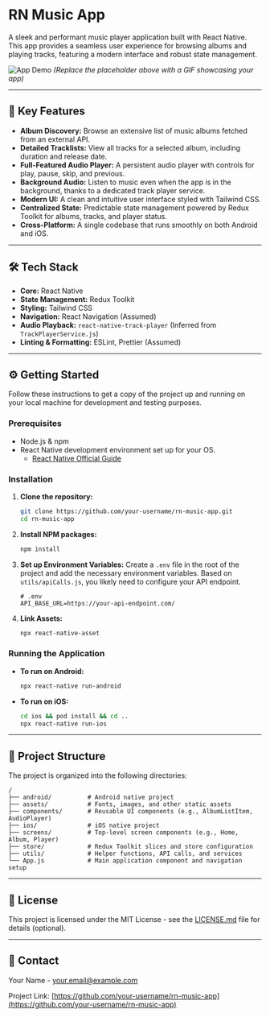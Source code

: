 # RN Music App

A sleek and performant music player application built with React Native. This app provides a seamless user experience for browsing albums and playing tracks, featuring a modern interface and robust state management.

![App Demo](https://placehold.co/600x400/2d3748/ffffff/gif?text=Add+App+Demo+GIF+Here)
*(Replace the placeholder above with a GIF showcasing your app)*

---

## 🚀 Key Features

- **Album Discovery:** Browse an extensive list of music albums fetched from an external API.
- **Detailed Tracklists:** View all tracks for a selected album, including duration and release date.
- **Full-Featured Audio Player:** A persistent audio player with controls for play, pause, skip, and previous.
- **Background Audio:** Listen to music even when the app is in the background, thanks to a dedicated track player service.
- **Modern UI:** A clean and intuitive user interface styled with Tailwind CSS.
- **Centralized State:** Predictable state management powered by Redux Toolkit for albums, tracks, and player status.
- **Cross-Platform:** A single codebase that runs smoothly on both Android and iOS.

---

## 🛠️ Tech Stack

- **Core:** React Native
- **State Management:** Redux Toolkit
- **Styling:** Tailwind CSS
- **Navigation:** React Navigation (Assumed)
- **Audio Playback:** `react-native-track-player` (Inferred from `TrackPlayerService.js`)
- **Linting & Formatting:** ESLint, Prettier (Assumed)

---

## ⚙️ Getting Started

Follow these instructions to get a copy of the project up and running on your local machine for development and testing purposes.

### Prerequisites

- Node.js & npm
- React Native development environment set up for your OS.
  - [React Native Official Guide](https://reactnative.dev/docs/environment-setup)

### Installation

1.  **Clone the repository:**
    ```sh
    git clone https://github.com/your-username/rn-music-app.git
    cd rn-music-app
    ```

2.  **Install NPM packages:**
    ```sh
    npm install
    ```

3.  **Set up Environment Variables:**
    Create a `.env` file in the root of the project and add the necessary environment variables. Based on `utils/apiCalls.js`, you likely need to configure your API endpoint.
    ```
    # .env
    API_BASE_URL=https://your-api-endpoint.com/
    ```

4.  **Link Assets:**
    ```sh
    npx react-native-asset
    ```

### Running the Application

- **To run on Android:**
  ```sh
  npx react-native run-android
  ```

- **To run on iOS:**
  ```sh
  cd ios && pod install && cd ..
  npx react-native run-ios
  ```

---

## 📂 Project Structure

The project is organized into the following directories:

```
/
├── android/          # Android native project
├── assets/           # Fonts, images, and other static assets
├── components/       # Reusable UI components (e.g., AlbumListItem, AudioPlayer)
├── ios/              # iOS native project
├── screens/          # Top-level screen components (e.g., Home, Album, Player)
├── store/            # Redux Toolkit slices and store configuration
├── utils/            # Helper functions, API calls, and services
└── App.js            # Main application component and navigation setup
```

---

## 📄 License

This project is licensed under the MIT License - see the [LICENSE.md](LICENSE.md) file for details (optional).

---

## 👤 Contact

Your Name - [your.email@example.com](mailto:your.email@example.com)

Project Link: [https://github.com/your-username/rn-music-app](https://github.com/your-username/rn-music-app)
